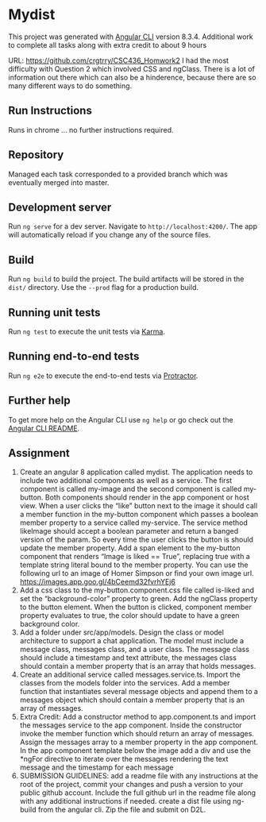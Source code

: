 # Mydist

This project was generated with [Angular CLI](https://github.com/angular/angular-cli) version 8.3.4.
Additional work to complete all tasks along with extra credit to about 9 hours

URL: https://github.com/crgtrry/CSC436_Homwork2
I had the most difficulty with Question 2 which involved CSS and ngClass.  There is a lot of information out there which can also be a hinderence, because there are so many different ways to do something.

## Run Instructions
Runs in chrome ... no further instructions required.

## Repository
Managed each task corresponded to a provided branch which was eventually merged into master.


## Development server

Run `ng serve` for a dev server. Navigate to `http://localhost:4200/`. The app will automatically reload if you change any of the source files.

## Build

Run `ng build` to build the project. The build artifacts will be stored in the `dist/` directory. Use the `--prod` flag for a production build.

## Running unit tests

Run `ng test` to execute the unit tests via [Karma](https://karma-runner.github.io).

## Running end-to-end tests

Run `ng e2e` to execute the end-to-end tests via [Protractor](http://www.protractortest.org/).

## Further help

To get more help on the Angular CLI use `ng help` or go check out the [Angular CLI README](https://github.com/angular/angular-cli/blob/master/README.md).

## Assignment
1. Create an angular 8 application called mydist. The application needs to include two additional components as well as a service. The first component is called my-image and the second component is called my-button. Both components should render in the app component or host view. When a user clicks the “like” button next to the image it should call a member function in the my-button component which passes a boolean member property to a service called my-service. The service method likeImage should accept a boolean parameter and return a banged version of the param. So every time the user clicks the button is should update the member property. Add a span element to the my-button component that renders “Image is liked == True”, replacing true with a template string literal bound to the member property. You can use the following url to an image of Homer Simpson or find your own image url. https://images.app.goo.gl/4bCeemd32fvrhYEj6
2. Add a css class to the my-button.component.css file called is-liked and set the “background-color” property to green. Add the ngClass property to the button element. When the button is clicked, component member property evaluates to true, the color should update to have a green background color.
3. Add a folder under src/app/models. Design the class or model architecture to support a chat application. The model must include a message class, messages class, and a user class. The message class should include a timestamp and text attribute, the messages class should contain a member property that is an array that holds messages.
4. Create an additional service called messages.service.ts. Import the classes from the models folder into the services. Add a member function that instantiates several message objects and append them to a messages object which should contain a member property that is an array of messages.
5. Extra Credit: Add a constructor method to app.component.ts and import the messages service to the app component. Inside the constructor invoke the member function which should return an array of messages. Assign the messages array to a member property in the app component. In the app component template below the image add a div and use the *ngFor directive to iterate over the messages rendering the text message and the timestamp for each message
6. SUBMISSION GUIDELINES: add a readme file with any instructions at the root of the project, commit your changes and push a version to your public github account. Include the full github url in the readme file along with any additional instructions if needed. create a dist file using ng-build from the angular cli. Zip the file and submit on D2L.
